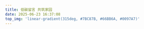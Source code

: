 ```yaml
---
title: 低碳留言 共筑家园
date: 2025-06-23 16:37:08
top_img: 'linear-gradient(315deg, #7BC87B, #66BB6A, #0097A7)'
---
```


